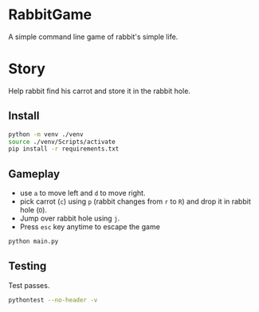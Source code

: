 # RabbitGame
A simple command line game of rabbit's simple life.

# Story
Help rabbit find his carrot and store it in the rabbit hole.


## Install
```bash
python -m venv ./venv
source ./venv/Scripts/activate
pip install -r requirements.txt

```
## Gameplay
- use `a` to move left and `d` to move right.
- pick carrot (`c`) using `p` (rabbit changes from `r` to `R`) and drop it in rabbit hole (`O`).
- Jump over rabbit hole using `j`.
- Press `esc` key anytime to escape the game
```bash
python main.py
```

## Testing
Test passes.
```bash
pythontest --no-header -v
```

